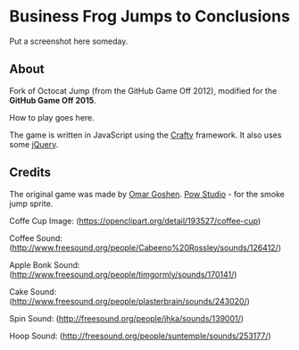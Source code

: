 Business Frog Jumps to Conclusions
============

Put a screenshot here someday.

About
-----
Fork of Octocat Jump (from the GitHub Game Off 2012), modified for the **GitHub Game Off 2015**.

How to play goes here.

The game is written in JavaScript using the [Crafty](http://craftyjs.com) framework.
It also uses some [jQuery](http://jquery.com/).


Credits
-------
The original game was made by [Omar Goshen](https://github.com/ogoshen).
[Pow Studio](http://powstudios.com/content/smoke-animation-pack-1) - for the smoke jump sprite.  

Coffe Cup Image: (https://openclipart.org/detail/193527/coffee-cup)

Coffee Sound: (http://www.freesound.org/people/Cabeeno%20Rossley/sounds/126412/)

Apple Bonk Sound: (http://www.freesound.org/people/timgormly/sounds/170141/)

Cake Sound: (http://www.freesound.org/people/plasterbrain/sounds/243020/)

Spin Sound: (http://freesound.org/people/jhka/sounds/139001/)

Hoop Sound: (http://freesound.org/people/suntemple/sounds/253177/)